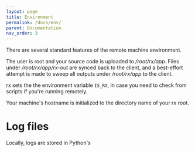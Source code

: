 ```yaml
---
layout: page
title: Environment
permalink: /docs/env/
parent: Documentation
nav_order: 3
---
```


There are several standard features of the remote machine environment.

The user is root and your source code is uploaded to _/root/rx/app_. Files
under _/root/rx/app/rx-out_ are synced back to the client, and a best-effort
attempt is made to sweep all outputs under _/root/rx/app_ to the client.

rx sets the the environment variable `IS_RX`, in case you need to check from
scripts if you're running remotely.

Your machine's hostname is initialized to the directory name of your rx root.

# Log files

Locally, logs are stored in Python's